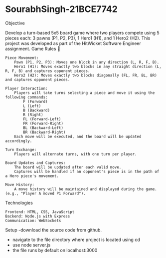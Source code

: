 # SourabhSingh-21BCE7742


Objective

Develop a turn-based 5x5 board game where two players compete using 5 pieces each: 3 pawns (P1, P2, P3), 1 Hero1 (H1), and 1 Hero2 (H2). This project was developed as part of the HitWicket Software Engineer assignment.
Game Rules 📜

    Piece Movement:
        Pawn (P1, P2, P3): Moves one block in any direction (L, R, F, B).
        Hero1 (H1): Moves exactly two blocks in any straight direction (L, R, F, B) and captures opponent pieces.
        Hero2 (H2): Moves exactly two blocks diagonally (FL, FR, BL, BR) and captures opponent pieces.

    Player Interaction:
        Players will take turns selecting a piece and move it using the following commands:
            F (Forward)
            L (Left)
            B (Backward)
            R (Right)
            FL (Forward-Left)
            FR (Forward-Right)
            BL (Backward-Left)
            BR (Backward-Right)
        Each move will be executed, and the board will be updated accordingly.

    Turn Exchange:
        Players will alternate turns, with one turn per player.

    Board Updates and Captures:
        The board will be updated after each valid move.
        Captures will be handled if an opponent's piece is in the path of a Hero piece's movement.

    Move History:
        A move history will be maintained and displayed during the game. (e.g., "Player A moved P1 Forward").

Technologies

    Frontend: HTML, CSS, JavaScript
    Backend: Node.js with Express
    Communication: WebSockets

Setup
-download the source code from github.
- navigate to the file directory where project is located using cd <directory-name>
- use node server.js
- the file runs by default on localhost:3000


